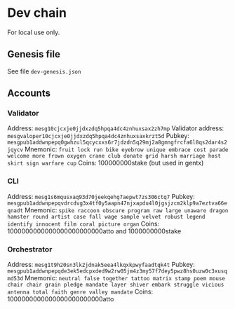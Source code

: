 # Dev chain

For local use only.

## Genesis file

See file `dev-genesis.json`

## Accounts

### Validator

Address: `mesg10cjcxje0jjdxzdq5hpqa4dc4znhuxsax2zh7mp`
Validator address: `mesgvaloper10cjcxje0jjdxzdq5hpqa4dc4znhuxsaxkrzt5d`
Pubkey: `mesgpub1addwnpepq0gwhzul5qcycxxs6r7jdzdn5q29mj2a8gmngfrcfa6l8qs2dar4s2jqycv`
Mnemonic: `fruit lock run bike eyebrow unique embrace cost parade welcome more frown oxygen crane club donate grid harsh marriage host skirt sign warfare cup`
Coins: 100000000stake (but used in gentx)

### CLI

Address: `mesg1s6mqusxaq93d70jeekqehg7aepwt7zs306ctq7`
Pubkey: `mesgpub1addwnpepqvdrcdvg3x4tf0y5aapn47njxapdu4l0jgsjzcm2klp9a7eztva66eqnadt`
Mnemonic: `spike raccoon obscure program raw large unaware dragon hamster round artist case fall wage sample velvet robust legend identify innocent film coral picture organ`
Coins: 1000000000000000000000000atto and 1000000000stake

### Orchestrator

Address: `mesg1t9h20sn3lk2jdnak5eea4lkqxkpwyfaadtqk4t`
Pubkey: `mesgpub1addwnpepqde3ek5edcpxded9w2rw05jm4z3my57f7dey5pwz8hs0uzw0c3xusqmd53d`
Mnemonic: `neutral false together tattoo matrix stamp poem mouse chair chair grain pledge mandate layer shiver embark struggle vicious antenna total faith genre valley mandate`
Coins: 1000000000000000000000000atto
